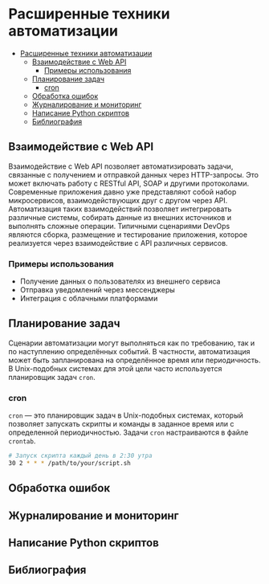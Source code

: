 # Расширенные техники автоматизации

- [Расширенные техники автоматизации](#расширенные-техники-автоматизации)
  - [Взаимодействие с Web API](#взаимодействие-с-web-api)
    - [Примеры использования](#примеры-использования)
  - [Планирование задач](#планирование-задач)
    - [cron](#cron)
  - [Обработка ошибок](#обработка-ошибок)
  - [Журналирование и мониторинг](#журналирование-и-мониторинг)
  - [Написание Python скриптов](#написание-python-скриптов)
  - [Библиография](#библиография)

## Взаимодействие с Web API

Взаимодействие с Web API позволяет автоматизировать задачи, связанные с получением и отправкой данных через HTTP-запросы. Это может включать работу с RESTful API, SOAP и другими протоколами. Современные приложения давно уже представляют собой набор микросервисов, взаимодействующих друг с другом через API. Автоматизация таких взаимодействий позволяет интегрировать различные системы, собирать данные из внешних источников и выполнять сложные операции. Типичными сценариями DevOps являются сборка, размещение и тестирование приложения, которое реализуется через взаимодействие с API различных сервисов.

### Примеры использования

- Получение данных о пользователях из внешнего сервиса
- Отправка уведомлений через мессенджеры
- Интеграция с облачными платформами

## Планирование задач

Сценарии автоматизации могут выполняться как по требованию, так и по наступлению определённых событий. В частности, автоматизация может быть запланирована на определённое время или периодичность. В Unix-подобных системах для этой цели часто используется планировщик задач `cron`.

### cron

`cron` — это планировщик задач в Unix-подобных системах, который позволяет запускать скрипты и команды в заданное время или с определенной периодичностью. Задачи `cron` настраиваются в файле `crontab`.

```bash
# Запуск скрипта каждый день в 2:30 утра
30 2 * * * /path/to/your/script.sh
```

## Обработка ошибок

## Журналирование и мониторинг

## Написание Python скриптов

## Библиография
